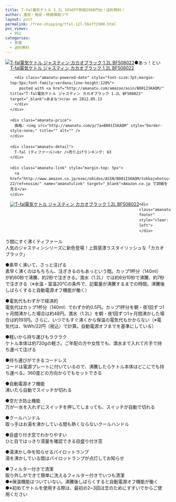 ```yaml
---
title: T-fal電気ケトル 1.2L 56%OFF特価2900円台！送料無料！
author: 激安・格安・特価情報ツウ
layout: post
permalink: /free-shipping/tfal-12l-56off2900.html
pvc_views:
  - 952
categories:
  - 家電
  - 送料無料
---
```

<div class="amanatu-box" style="margin-bottom:0px;">
  <div class="amanatu-image" style="float:left;">
    <a href="http://www.amazon.co.jp/exec/obidos/ASIN/B001ISKAQM/tokkajohotsu-22/ref=nosim/" name="amanatulink" target="_blank"><img src="http://i2.wp.com/ecx.images-amazon.com/images/I/41aUZVlFwRL._SL160_.jpg?w=546" alt="T-fal電気ケトル ジャスティン カカオブラック 1.2L BF508022" style="border: none;" data-recalc-dims="1" /></a>
  </div>
  
  <div class="amanatu-info" style="float:left;margin-left:15px;line-height:120%">
    <div class="amanatu-name" style="margin-bottom:10px;line-height:120%">
      <a href="http://www.amazon.co.jp/exec/obidos/ASIN/B001ISKAQM/tokkajohotsu-22/ref=nosim/" name="amanatulink" target="_blank">T-fal電気ケトル ジャスティン カカオブラック 1.2L BF508022</a> 
      
      <div class="amanatu-powered-date" style="font-size:7pt;margin-top:5px;font-family:verdana;line-height:120%">
        posted with <a href="http://amanatu.com/amazon/asin/B001ISKAQM/" title="T-fal電気ケトル ジャスティン カカオブラック 1.2L BF508022" target="_blank">あまなつ</a> on 2012.05.13
      </div>
    </div>
    
    <div class="amanatu-price">
      価格: <img src="http://amanatu.com/p/?a=B001ISKAQM" style="border-style:none;" title="" alt="" />
    </div>
    
    <div class="amanatu-detail">
      T-fal (ティファール)<br />売り上げランキング: 63
    </div>
    
    <div class="amanatu-link" style="margin-top: 5px">
      <a href="http://www.amazon.co.jp/exec/obidos/ASIN/B001ISKAQM/tokkajohotsu-22/ref=nosim/" name="amanatulink" target="_blank">Amazon.co.jp で詳細を見る</a>
    </div>
  </div>
  
  <div class="amanatu-footer" style="clear: left">
  </div>
  
  <div class="amanatu-imageset">
    <div class="amanatu-image" style="float:left;">
      <a href="http://www.amazon.co.jp/exec/obidos/ASIN/B001ISKAQM/tokkajohotsu-22/ref=nosim/" name="amanatulink" target="_blank"><img src="http://i0.wp.com/ecx.images-amazon.com/images/I/41Y-OW4mn1L._AA160_.jpg?w=546" alt="T-fal電気ケトル ジャスティン カカオブラック 1.2L BF508022" style="border: none;" data-recalc-dims="1" /></a>
    </div>
    
    <div class="amanatu-footer" style="clear: left">
    </div>
  </div>
</div>

<!--more-->

  
●あっ！という間にすぐ沸くティファール  
人気のジャスティンシリーズに新色登場！上質感漂うスタイリッシュな「カカオブラック」

●素早く沸いて、さっと注げる  
素早く沸くのはもちろん、注ぎきるのもあっという間。カップ1杯分（140ml）が約60秒で沸騰、約2秒で注ぎきる。満水（1.2L）では約6分10秒で沸騰、約7秒で注ぎきる（※水温・室温20℃の条件で、記載量が沸騰するまでの時間。沸騰後しばらくすると自動電源オフ機能が働く）

●電気代もわずかで経済的  
電気代はカップ1杯分（140ml）でわずか約0.5円。カップ1杯分を朝・夜1回ずつ1ヶ月間沸かした場合は約48円。満水（1.2L）を朝・夜1回ずつ1ヶ月間沸かした場合は約193円。さらに、いつでもすぐ沸くから保温の電気代もかからない（※電気代は、1kWh/22円（税込）で計算。自動電源オフまでを基準にしている）

●軽いから持ち運びもラクラク  
ケトル本体は約720gの軽さ。ご年配の方や女性でも、満水まで入れて片手で持ち運べて注げる

●持ち運びができるコードレス  
コードは電源プレートに付いているので、沸騰したらケトル本体はどこにでも持ち運べる。360度どの方向からでもセットできる

●自動電源オフ機能  
沸いたら自動でスイッチが切れる

●空だき防止機能  
万が一水を入れずにスイッチを押してしまっても、スイッチが自動で切れる

●クールハンドル  
取っ手はお湯を沸かしている間も熱くならないクールハンドル

●目盛り付き窓でわかりやすい  
ひと目ではっきり湯量を確認できる目盛り付き窓

●湯沸かし中を知らせるパイロットランプ  
湯を沸かしている間はパイロットランプが点灯してお知らせ

●フィルター付きで清潔  
取り外しができて簡単に洗えるフィルター付きでいつも清潔  
●※保温機能はついていない。沸騰後しばらくすると自動電源オフ機能が働く  
●※初めてケトルを使用する際は、最初の2~3回は念のためにすすいでからご使用ください